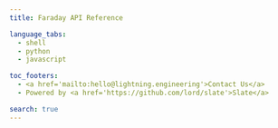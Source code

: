 ```yaml
---
title: Faraday API Reference

language_tabs:
  - shell
  - python
  - javascript

toc_footers:
  - <a href='mailto:hello@lightning.engineering'>Contact Us</a>
  - Powered by <a href='https://github.com/lord/slate'>Slate</a>

search: true
---
```


